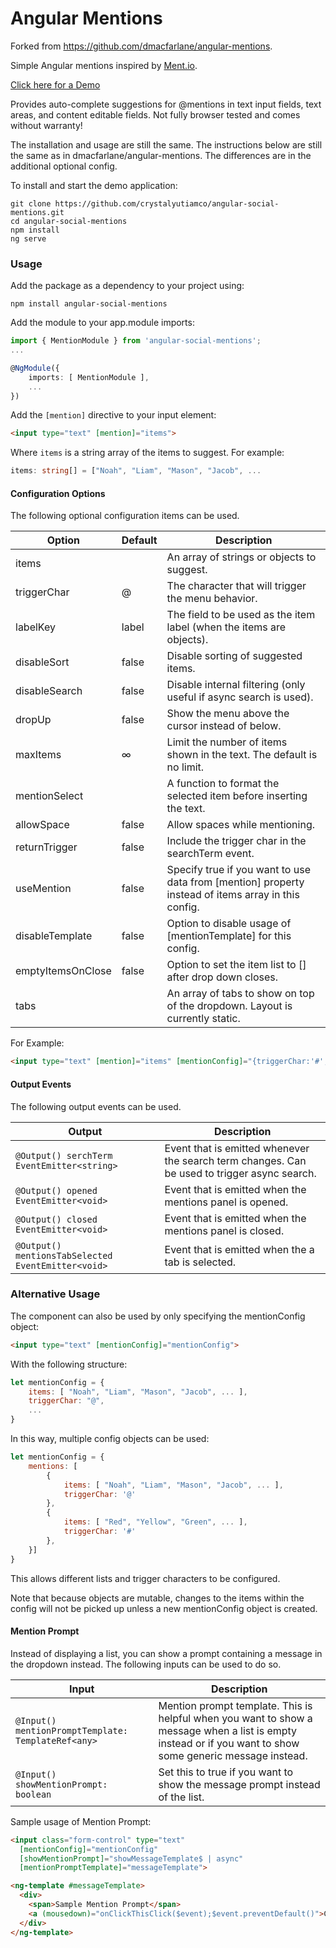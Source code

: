 # Angular Mentions
Forked from https://github.com/dmacfarlane/angular-mentions.

Simple Angular mentions inspired by [Ment.io](https://github.com/jeff-collins/ment.io).

[Click here for a Demo](http://dmacfarlane.github.io/angular-mentions/)

Provides auto-complete suggestions for @mentions in text input fields, text areas,
and content editable fields. Not fully browser tested and comes without warranty!

The installation and usage are still the same.
The instructions below are still the same as in dmacfarlane/angular-mentions.
The differences are in the additional optional config.

To install and start the demo application:

    git clone https://github.com/crystalyutiamco/angular-social-mentions.git
    cd angular-social-mentions
    npm install
    ng serve

### Usage

Add the package as a dependency to your project using:

    npm install angular-social-mentions

Add the module to your app.module imports:

```typescript
import { MentionModule } from 'angular-social-mentions';
...

@NgModule({
    imports: [ MentionModule ],
    ...
})
```

Add the `[mention]` directive to your input element:

```html
<input type="text" [mention]="items">
```

Where `items` is a string array of the items to suggest. For example:

```typescript
items: string[] = ["Noah", "Liam", "Mason", "Jacob", ...
```

#### Configuration Options

The following optional configuration items can be used.

| Option        | Default  | Description |
| ---           | ---      | ---         |
| items         |          | An array of strings or objects to suggest. |
| triggerChar   | @        | The character that will trigger the menu behavior. |
| labelKey      | label    | The field to be used as the item label (when the items are objects). |
| disableSort   | false    | Disable sorting of suggested items. |
| disableSearch | false    | Disable internal filtering (only useful if async search is used). |
| dropUp        | false    | Show the menu above the cursor instead of below. |
| maxItems      | ∞        | Limit the number of items shown in the text. The default is no limit. |
| mentionSelect |          | A function to format the selected item before inserting the text. |
| allowSpace    | false    | Allow spaces while mentioning. |
| returnTrigger | false    | Include the trigger char in the searchTerm event. |
| useMention | false    | Specify true if you want to use data from [mention] property instead of items array in this config. |
| disableTemplate | false    | Option to disable usage of [mentionTemplate] for this config. |
| emptyItemsOnClose | false    | Option to set the item list to [] after drop down closes. |
| tabs |     | An array of tabs to show on top of the dropdown. Layout is currently static. |

For Example: 

```html
<input type="text" [mention]="items" [mentionConfig]="{triggerChar:'#',maxItems:10,labelKey:'name'}">
```

#### Output Events

The following output events can be used.

| Output        | Description |
| ---           | ---         |
| `@Output() serchTerm EventEmitter<string>` | Event that is emitted whenever the search term changes. Can be used to trigger async search.
| `@Output() opened EventEmitter<void>`  | Event that is emitted when the mentions panel is opened.
| `@Output() closed EventEmitter<void>`  | Event that is emitted when the mentions panel is closed.
| `@Output() mentionsTabSelected EventEmitter<void>`  | Event that is emitted when the a tab is selected.

### Alternative Usage

The component can also be used by only specifying the mentionConfig object:

```html
<input type="text" [mentionConfig]="mentionConfig">
```

With the following structure:

```javascript
let mentionConfig = {
    items: [ "Noah", "Liam", "Mason", "Jacob", ... ],
    triggerChar: "@",
    ...
}
```

In this way, multiple config objects can be used:

```javascript
let mentionConfig = {
    mentions: [
        {
            items: [ "Noah", "Liam", "Mason", "Jacob", ... ],
            triggerChar: '@'
        },
        {
            items: [ "Red", "Yellow", "Green", ... ],
            triggerChar: '#'
        },
    }]
}
```
This allows different lists and trigger characters to be configured.

Note that because objects are mutable, changes to the items within the config will not be picked up unless a new mentionConfig object is created.

#### Mention Prompt

Instead of displaying a list, you can show a prompt containing a message in the dropdown instead.
The following inputs can be used to do so.

| Input        | Description |
| ---           | ---         |
| `@Input() mentionPromptTemplate: TemplateRef<any>` | Mention prompt template. This is helpful when you want to show a message when a list is empty instead or if you want to show some generic message instead.
| `@Input() showMentionPrompt: boolean`  | Set this to true if you want to show the message prompt instead of the list.

Sample usage of Mention Prompt:

```html
<input class="form-control" type="text"
  [mentionConfig]="mentionConfig"
  [showMentionPrompt]="showMessageTemplate$ | async"
  [mentionPromptTemplate]="messageTemplate">

<ng-template #messageTemplate>
  <div>
    <span>Sample Mention Prompt</span>
    <a (mousedown)="onClickThisClick($event);$event.preventDefault()">Click Here</a>
  </div>
</ng-template>
```
